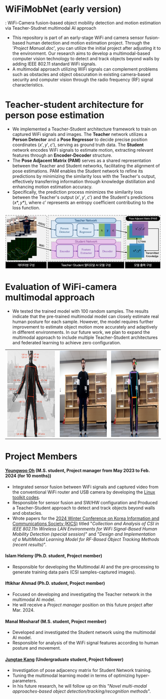 # WiFiMobNet (early version)
: WiFi-Camera fusion-based object mobility detection and motion estimation via Teacher-Studnet multimodal AI approach
* This repository is part of an early-stage WiFi and camera sensor fusion-based human detection and motion estimation project. Through the '*Project Manual.doc*', you can utilize the initial project after adjusting it to the environment. Our research aims to develop a multimodal-based computer vision technology to detect and track objects beyond walls by adding IEEE 802.11 standard WiFi signals.
* A multimodal approach utilizing WiFi signals can complement problems such as obstacles and object obscuration in existing camera-based security and computer vision through the radio frequency (RF) signal characteristics.

# Teacher-student architecture for person pose estimation
* We implemented a Teacher-Student architecture framework to train on captured WiFi signals and images. The **Teacher** network utilizes a **Person Detector** and a **Pose Regressor** to decide precise position coordinates $(x', y', c')$, serving as ground truth data. The **Student** network encodes WiFi signals to estimate motion, extracting relevant features through an **Encoder-Decoder** structure.
* The **Pose Adjacent Matrix (PAM)** serves as a shared representation between the Teacher and Student networks, facilitating the alignment of pose estimations. PAM enables the Student network to refine its predictions by minimizing the similarity loss with the Teacher's output, effectively transferring information through knowledge distillation and enhancing motion estimation accuracy. 
* Specifically, the prediction process minimizes the similarity loss between the Teacher's output $(x', y', c')$ and the Student's predictions $(x*, y*)$, where $c'$ represents an entropy coefficient contributing to the loss function.

![Teacher-Student Framework](/README_images/teacher-student.PNG)

# Evaluation of WiFi-camera multimodal approach
- We tested the trained model with 100 random samples. The results indicate that the pre-trained multimodal model can closely estimate real human posture for each sample. However, the model requires further improvement to estimate object motion more accurately and adaptively in different environments. In our future work, we plan to expand the multimodal approach to include multiple Teacher-Student architectures and federated learning to achieve zero configuration.

<table>
  <tr>
    <td><img src="/README_images/estimation_1.png" width="320" height="280"/></td>
    <td><img src="/README_images/estimation_2.png" width="320" height="280"/></td>
    <td><img src="/README_images/estimation_3.png" width="320" height="280"/></td>
  </tr>
</table>

# Project Members
#### [Youngwoo Oh](https://ohyoungwoo.com/) (M.S. student, Project manager from May 2023 to Feb. 2024 (for 10 months))
- Integrated sensor fusion between WiFi signals and captured video from the conventional WiFi router and USB camera by developing the [Linux toolkit codes](https://github.com/FIVEYOUNGWOO/IEEE-802.11n-CSI-Camera-Synchronization-Toolkit).
- Responsible for sensor fusion and SW/HW configuration and Produced a Teacher-Student approach to detect and track objects beyond walls and obstacles.
- Wrote papers for the [2024 Winter Conference on Korea Information and Communications Society (KICS)](https://conf.kics.or.kr/) titled "*Collection and Analysis of CSI in IEEE 802.11n Wireless LAN Environments for WiFi Signal-Based Human Mobility Detection (special session)*" and "*Design and Implementation of a MultiModal Learning Model for RF-Based Object Tracking Methods (recent results)*".

#### Islam Helemy (Ph.D. student, Project member)
- Responsible for developing the Multimodal AI and the pre-processing to generate training data pairs (CSI samples-captured images).

#### Iftikhar Ahmad (Ph.D. student, Project member)
- Focused on developing and investigating the Teacher network in the multimodal AI model.
- He will receive a *Project manager* position on this future project after Mar. 2024.

#### Manal Mosharaf (M.S. student, Project member)
- Developed and investigated the Student network using the multimodal AI model.
- Responsible for analysis of the WiFi signal features according to human posture and movement.

#### [Jungtae Kang](https://kangjeongtae.com/) (Undergraduate student, Project follower)
- Investigation of pose adjacency matrix for Student Network training.
- Tuning the multimodal learning model in terms of optimizing hyper-parameters.
- In his future research, he will follow up on this "*Novel multi-modal approaches-based object detection/tracking/recognition methods*".
